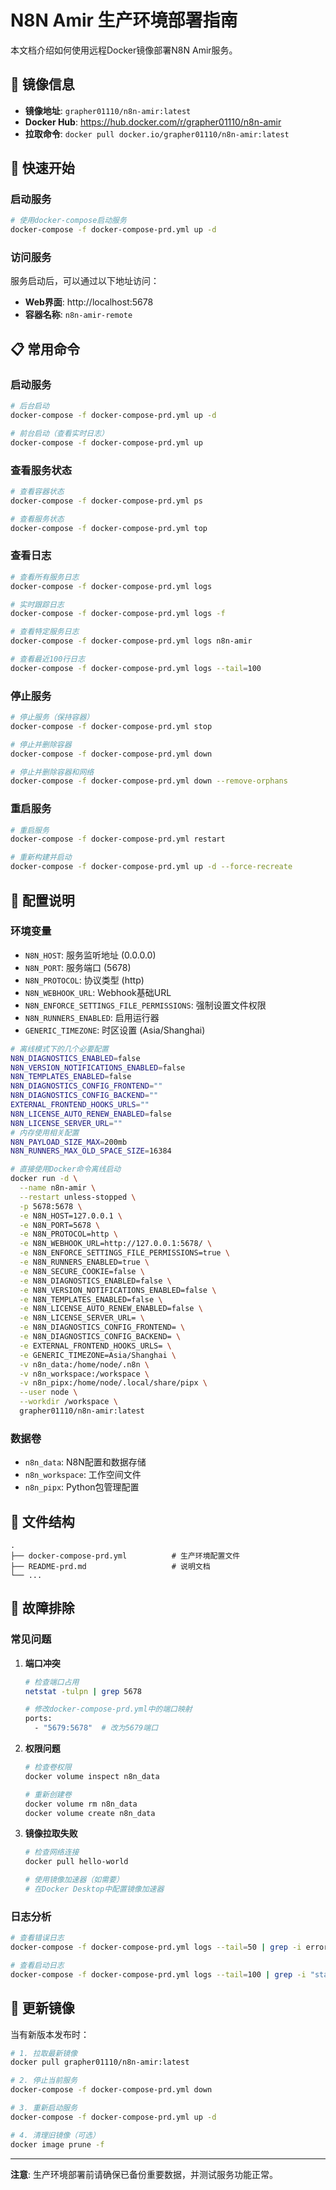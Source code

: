 # N8N Amir 生产环境部署指南

本文档介绍如何使用远程Docker镜像部署N8N Amir服务。

## 🐳 镜像信息

- **镜像地址**: `grapher01110/n8n-amir:latest`
- **Docker Hub**: https://hub.docker.com/r/grapher01110/n8n-amir
- **拉取命令**: `docker pull docker.io/grapher01110/n8n-amir:latest`

## 🚀 快速开始

### 启动服务

```bash
# 使用docker-compose启动服务
docker-compose -f docker-compose-prd.yml up -d
```

### 访问服务

服务启动后，可以通过以下地址访问：
- **Web界面**: http://localhost:5678
- **容器名称**: `n8n-amir-remote`

## 📋 常用命令

### 启动服务
```bash
# 后台启动
docker-compose -f docker-compose-prd.yml up -d

# 前台启动（查看实时日志）
docker-compose -f docker-compose-prd.yml up
```

### 查看服务状态
```bash
# 查看容器状态
docker-compose -f docker-compose-prd.yml ps

# 查看服务状态
docker-compose -f docker-compose-prd.yml top
```

### 查看日志
```bash
# 查看所有服务日志
docker-compose -f docker-compose-prd.yml logs

# 实时跟踪日志
docker-compose -f docker-compose-prd.yml logs -f

# 查看特定服务日志
docker-compose -f docker-compose-prd.yml logs n8n-amir

# 查看最近100行日志
docker-compose -f docker-compose-prd.yml logs --tail=100
```

### 停止服务
```bash
# 停止服务（保持容器）
docker-compose -f docker-compose-prd.yml stop

# 停止并删除容器
docker-compose -f docker-compose-prd.yml down

# 停止并删除容器和网络
docker-compose -f docker-compose-prd.yml down --remove-orphans
```

### 重启服务
```bash
# 重启服务
docker-compose -f docker-compose-prd.yml restart

# 重新构建并启动
docker-compose -f docker-compose-prd.yml up -d --force-recreate
```

## 🔧 配置说明

### 环境变量
- `N8N_HOST`: 服务监听地址 (0.0.0.0)
- `N8N_PORT`: 服务端口 (5678)
- `N8N_PROTOCOL`: 协议类型 (http)
- `N8N_WEBHOOK_URL`: Webhook基础URL
- `N8N_ENFORCE_SETTINGS_FILE_PERMISSIONS`: 强制设置文件权限
- `N8N_RUNNERS_ENABLED`: 启用运行器
- `GENERIC_TIMEZONE`: 时区设置 (Asia/Shanghai)

```bash
# 离线模式下的几个必要配置
N8N_DIAGNOSTICS_ENABLED=false
N8N_VERSION_NOTIFICATIONS_ENABLED=false
N8N_TEMPLATES_ENABLED=false
N8N_DIAGNOSTICS_CONFIG_FRONTEND=""
N8N_DIAGNOSTICS_CONFIG_BACKEND=""
EXTERNAL_FRONTEND_HOOKS_URLS=""
N8N_LICENSE_AUTO_RENEW_ENABLED=false
N8N_LICENSE_SERVER_URL=""
# 内存使用相关配置
N8N_PAYLOAD_SIZE_MAX=200mb
N8N_RUNNERS_MAX_OLD_SPACE_SIZE=16384

# 直接使用Docker命令离线启动
docker run -d \
  --name n8n-amir \
  --restart unless-stopped \
  -p 5678:5678 \
  -e N8N_HOST=127.0.0.1 \
  -e N8N_PORT=5678 \
  -e N8N_PROTOCOL=http \
  -e N8N_WEBHOOK_URL=http://127.0.0.1:5678/ \
  -e N8N_ENFORCE_SETTINGS_FILE_PERMISSIONS=true \
  -e N8N_RUNNERS_ENABLED=true \
  -e N8N_SECURE_COOKIE=false \
  -e N8N_DIAGNOSTICS_ENABLED=false \
  -e N8N_VERSION_NOTIFICATIONS_ENABLED=false \
  -e N8N_TEMPLATES_ENABLED=false \
  -e N8N_LICENSE_AUTO_RENEW_ENABLED=false \
  -e N8N_LICENSE_SERVER_URL= \
  -e N8N_DIAGNOSTICS_CONFIG_FRONTEND= \
  -e N8N_DIAGNOSTICS_CONFIG_BACKEND= \
  -e EXTERNAL_FRONTEND_HOOKS_URLS= \
  -e GENERIC_TIMEZONE=Asia/Shanghai \
  -v n8n_data:/home/node/.n8n \
  -v n8n_workspace:/workspace \
  -v n8n_pipx:/home/node/.local/share/pipx \
  --user node \
  --workdir /workspace \
  grapher01110/n8n-amir:latest
```

### 数据卷
- `n8n_data`: N8N配置和数据存储
- `n8n_workspace`: 工作空间文件
- `n8n_pipx`: Python包管理配置

## 📁 文件结构

```
.
├── docker-compose-prd.yml          # 生产环境配置文件
├── README-prd.md                   # 说明文档
└── ...
```

## 🚨 故障排除

### 常见问题

1. **端口冲突**
   ```bash
   # 检查端口占用
   netstat -tulpn | grep 5678
   
   # 修改docker-compose-prd.yml中的端口映射
   ports:
     - "5679:5678"  # 改为5679端口
   ```

2. **权限问题**
   ```bash
   # 检查卷权限
   docker volume inspect n8n_data
   
   # 重新创建卷
   docker volume rm n8n_data
   docker volume create n8n_data
   ```

3. **镜像拉取失败**
   ```bash
   # 检查网络连接
   docker pull hello-world
   
   # 使用镜像加速器（如需要）
   # 在Docker Desktop中配置镜像加速器
   ```

### 日志分析
```bash
# 查看错误日志
docker-compose -f docker-compose-prd.yml logs --tail=50 | grep -i error

# 查看启动日志
docker-compose -f docker-compose-prd.yml logs --tail=100 | grep -i "start\|ready"
```

## 🔄 更新镜像

当有新版本发布时：

```bash
# 1. 拉取最新镜像
docker pull grapher01110/n8n-amir:latest

# 2. 停止当前服务
docker-compose -f docker-compose-prd.yml down

# 3. 重新启动服务
docker-compose -f docker-compose-prd.yml up -d

# 4. 清理旧镜像（可选）
docker image prune -f
```

---

**注意**: 生产环境部署前请确保已备份重要数据，并测试服务功能正常。
